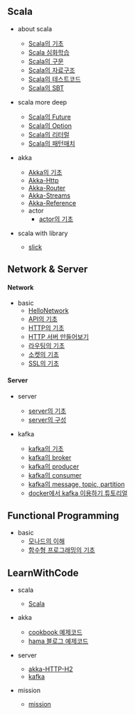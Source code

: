 ## Scala

* about scala
  * [Scala의 기초](https://github.com/codingwanee/TIL/blob/main/Scala/HelloScala.md)
  * [Scala 심화학습](https://github.com/codingwanee/TIL/blob/main/Scala/ScalaDeep.md)
  * [Scala의 구문](https://github.com/codingwanee/TIL/tree/main/Scala/scala-syntax.md)
  * [Scala의 자료구조](https://github.com/codingwanee/TIL/blob/main/Scala/scala-datastructure.md)
  * [Scala의 테스트코드](https://github.com/codingwanee/TIL/blob/main/Scala/scala-test.md)
  * [Scala의 SBT](https://github.com/codingwanee/TIL/blob/main/Scala/scala-sbt.md)
  
* scala more deep
  * [Scala의 Future](https://github.com/codingwanee/TIL/blob/main/Scala/ScalaFuture.md)
  * [Scala의 Option](https://github.com/codingwanee/TIL/blob/main/Scala/ScalaOption.md)
  * [Scala의 리터럴](https://github.com/codingwanee/TIL/blob/main/Scala/ScalaLiteral.md)
  * [Scala의 패턴매치](https://github.com/codingwanee/TIL/blob/main/Scala/ScalaPatternmatch.md)

* akka
  * [Akka의 기초](https://github.com/codingwanee/TIL/tree/main/Akka/HelloAkka.md)
  * [Akka-Http](https://github.com/codingwanee/TIL/tree/main/Akka/akka-http.md)
  * [Akka-Router](https://github.com/codingwanee/TIL/tree/main/Akka/akka-router.md)
  * [Akka-Streams](https://github.com/codingwanee/TIL/tree/main/Akka/akka-streams.md)
  * [Akka-Reference](https://github.com/codingwanee/TIL/tree/main/Akka/akka-reference.md)
  * actor
    * [actor의 기초](https://github.com/codingwanee/TIL/tree/main/Akka/about-actor.md)

* scala with library
  * [slick](https://github.com/codingwanee/TIL/tree/main/Scala/about-slick.md)

## Network & Server

#### Network

* basic
  * [HelloNetwork](https://github.com/codingwanee/TIL/blob/main/Network/HelloNetwork.md)
  * [API의 기초](https://github.com/codingwanee/TIL/tree/main/Network/about-API.md)
  * [HTTP의 기초](https://github.com/codingwanee/TIL/tree/main/Network/hello-HTTP.md)
  * [HTTP 서버 만들어보기](https://github.com/codingwanee/TIL/tree/main/Network/about-HTTP-server.md)
  * [라우팅의 기초](https://github.com/codingwanee/TIL/tree/main/Network/about-routing.md)
  * [소켓의 기초](https://github.com/codingwanee/TIL/tree/main/Network/about-socket.md)
  * [SSL의 기초](https://github.com/codingwanee/TIL/tree/main/Network/about-ssl.md)


#### Server

* server
  * [server의 기초](https://github.com/codingwanee/TIL/blob/main/Server/server/about-server.md)
  * [server의 구성](https://github.com/codingwanee/TIL/blob/main/Server/server/server-structure.md)

* kafka
  * [kafka의 기초](https://github.com/codingwanee/TIL/blob/main/Server/kafka/HelloKafka.md)
  * [kafka의 broker](https://github.com/codingwanee/TIL/blob/main/Server/kafka/kafka-broker.md)
  * [kafka의 producer](https://github.com/codingwanee/TIL/blob/main/Server/kafka/kafka-client-consumer.md)
  * [kafka의 consumer](https://github.com/codingwanee/TIL/blob/main/Server/kafka/kafka-client-producer.md)
  * [kafka의 message, topic, partition](https://github.com/codingwanee/TIL/blob/main/Server/kafka/kafka-message-topic-partition.md)
  * [docker에서 kafka 이용하기 튜토리얼](https://github.com/codingwanee/TIL/tree/main/Server/kafka/docker-kafka.md)


## Functional Programming

* basic
  * [모나드의 이해](https://github.com/codingwanee/TIL/tree/main/FunctionalProgramming/MonadBasic.md)
  * [함수형 프로그래밍의 기초](https://github.com/codingwanee/TIL/tree/main/FunctionalProgramming/FunctionalProgrammingBasic.md)


## LearnWithCode

* scala
  * [Scala](https://github.com/codingwanee/TIL/tree/main/Scala/LearnWithCode/LearningScala/src/main/scala/Scala)

* akka
  * [cookbook 예제코드](https://github.com/codingwanee/TIL/tree/main/LearnWithCode/LearningScala/src/main/scala/Akka/cookbook)
  * [hama 블로그 예제코드](https://github.com/codingwanee/TIL/tree/main/LearnWithCode/LearningScala/src/main/scala/Akka/hama)
  
* server
  * [akka-HTTP-H2](https://github.com/codingwanee/TIL/tree/main/Scala/LearnWithCode/HttpH2DB)
  * [kafka](https://github.com/codingwanee/TIL/tree/main/LearnWithCode/LearningScala/src/main/scala/kafkaPractice)

* mission
  * [mission](https://github.com/codingwanee/TIL/tree/main/LearnWithCode/LearningScala/src/main/scala/Mission)